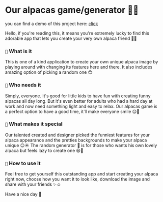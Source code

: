 # Our alpacas game/generator 🦙💜
you can find a demo of this project here: [click](https://focused-goldwasser-e0ab19.netlify.app/)

Hello, if you're reading this, it means you're extremely lucky to find this adorable app that lets you create your very own alpaca friend 🎁🧡

### `📌` What is it 
This is one of a kind application to create your own unique alpaca image by playing around with changing its features here and there. It also includes amazing option of picking a random one 😊

### `📌` Who needs it 
Simply, everyone. It's good for little kids to have fun with creating funny alpacas all day long. But it's even better for adults who had a hard day at work and now need something light and easy to relax. Our alpacas game is a perfect option to have a good time, it'll make everyone smile 😌🌸

### `📌` What makes it special 
Our talented created and designer picked the funniest features for your alpaca appearance and the pretties backgrounds to make your alpaca unique 😉☀️ The random generator 🔮 is for those who wants his own lovely alpaca but feels lazy to create one 😆💛

### `📌` How to use it
Feel free to get yourself this outstanding app and start creating your alpaca right now, choose how you want it to look like, download the image and share with your friends ✨☺️

Have a nice day 🌷

